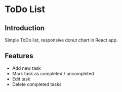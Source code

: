 # ToDo List

## Introduction 
 Simple ToDo list,  responsive donut chart in React app.

## Features

* Add new task
* Mark task as completed / uncompleted
* Edit task
* Delete completed tasks







